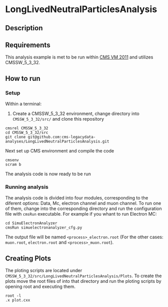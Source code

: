 # LongLivedNeutralParticlesAnalysis
## Description
## Requirements
This analysis example is met to be run within  [CMS VM 2011](http://opendata.cern.ch/record/252 "CMS VM Image") and utilizes CMSSW_5_3_32.

## How to run
### Setup
Within a terminal:
1. Create a CMSSW_5_3_32 environment, change directory into `CMSSW_5_3_32/src/` and clone this repository
```
cmsrel CMSSW_5_3_32
cd CMSSW_5_3_32/src
git clone git@github.com:cms-legacydata-analyses/LongLivedNeutralParticlesAnalysis.git
```
Next set up CMS environment and compile the code

```
cmsenv
scram b
```
The analysis code is now ready to be run
### Running analysis
The analysis code is divided into four modules, corresponding to the diferent options: Data, Mc, electron channel and muon channel. To run one of them, change into the corresponding directory and run the configuration file with `cmsRun` executable. For example if you whant to run Electron MC:

```
cd SimuElectronAnalyzer
cmsRun simuelectronanalyzer_cfg.py
```
The output file will be named `<process>_electron.root` (For the other cases: `muon.root`, `electron.root` and `<process>_muon.root`).
## Creating Plots
The ploting scripts are located under `CMSSW_5_3_32/src/LongLivedNeutralParticlesAnalysis/Plots`. To create the plots move the root files of into that directory and run the ploting scripts by opening root and executing them. 
```
root -l
.x plot.cxx
```
